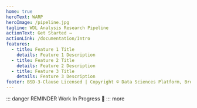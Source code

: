 ```yaml
---
home: true
heroText: WARP
heroImage: /pipeline.jpg
tagline: WDL Analysis Research Pipeline
actionText: Get Started →
actionLink: /documentation/Intro
features:
  - title: Feature 1 Title
    details: Feature 1 Description
  - title: Feature 2 Title
    details: Feature 2 Description
  - title: Feature 3 Title
    details: Feature 3 Description
footer: BSD-3-Clause Licensed | Copyright © Data Sciences Platform, Broad Institute.
---
```


::: danger REMINDER <Badge text="beta" type="warning"/>
Work In Progress 🚧 
:::
more
